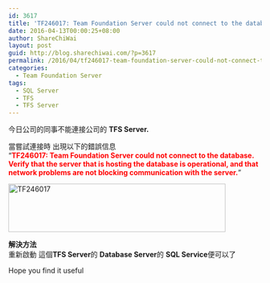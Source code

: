 ```yaml
---
id: 3617
title: 'TF246017: Team Foundation Server could not connect to the database. Verify that the server that is hosting the database is operational, and that network problems are not blocking communication with the server.'
date: 2016-04-13T00:00:25+08:00
author: ShareChiWai
layout: post
guid: http://blog.sharechiwai.com/?p=3617
permalink: /2016/04/tf246017-team-foundation-server-could-not-connect-to-the-database-verify-that-the-server-that-is-hosting-the-database-is-operational-and-that-network-problems-are-not-blocking-communication-with-th/
categories:
  - Team Foundation Server
tags:
  - SQL Server
  - TFS
  - TFS Server
---
```

今日公司的同事不能連接公司的 **TFS Server.**

當嘗試連接時 出現以下的錯誤信息  
&#8220;<span style="color: #ff0000;"><strong>TF246017: Team Foundation Server could not connect to the database. Verify that the server that is hosting the database is operational, and that network problems are not blocking communication with the server.</strong></span>&#8221;

<img class="alignnone" src="https://i1.wp.com/farm2.static.flickr.com/1635/25763372664_7b78c8668d_z.jpg?resize=432%2C96" alt="TF246017" width="432" height="96" data-recalc-dims="1" /> 

**解決方法**  
重新啟動 這個**TFS Server**的 **Database Server**的 **SQL Service**便可以了

Hope you find it useful